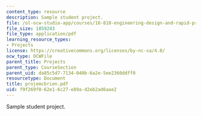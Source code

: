 ```yaml
---
content_type: resource
description: Sample student project.
file: /ol-ocw-studio-app/courses/16-810-engineering-design-and-rapid-prototyping-january-iap-2007/f9f269f062e16c27e89ad2eb2ad6aae2_projemcbrien.pdf
file_size: 1859243
file_type: application/pdf
learning_resource_types:
- Projects
license: https://creativecommons.org/licenses/by-nc-sa/4.0/
ocw_type: OCWFile
parent_title: Projects
parent_type: CourseSection
parent_uid: da85c5d7-7134-040b-6a2e-5ee2360ddff0
resourcetype: Document
title: projemcbrien.pdf
uid: f9f269f0-62e1-6c27-e89a-d2eb2ad6aae2
---
```

Sample student project.